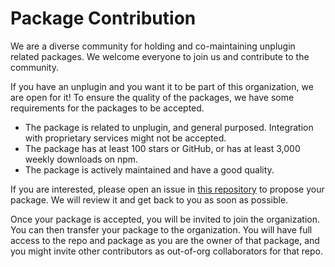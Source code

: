 # Package Contribution

We are a diverse community for holding and co-maintaining unplugin related packages. We welcome everyone to join us and contribute to the community.

If you have an unplugin and you want it to be part of this organization, we are open for it! To ensure the quality of the packages, we have some requirements for the packages to be accepted.

- The package is related to unplugin, and general purposed. Integration with proprietary services might not be accepted.
- The package has at least 100 stars or GitHub, or has at least 3,000 weekly downloads on npm.
- The package is actively maintained and have a good quality.

If you are interested, please open an issue in [this repository](https://github.com/unplugin/.github) to propose your package. We will review it and get back to you as soon as possible.

Once your package is accepted, you will be invited to join the organization. You can then transfer your package to the organization. You will have full access to the repo and package as you are the owner of that package, and you might invite other contributors as out-of-org collaborators for that repo.
